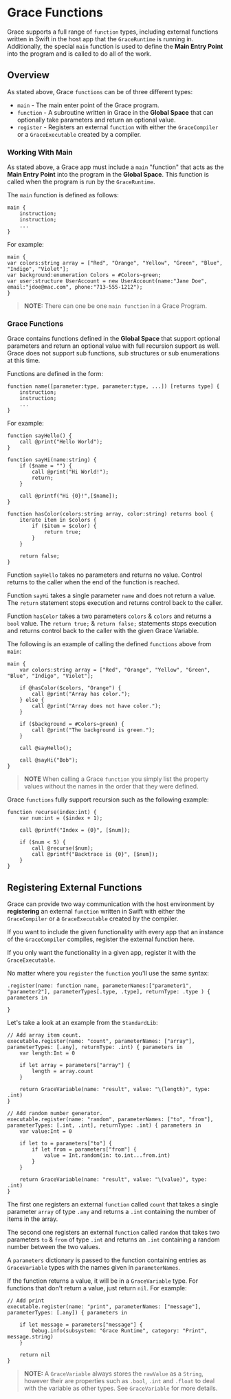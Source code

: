 # Grace Functions

Grace supports a full range of `function` types, including external functions written in Swift in the host app that the `GraceRuntime` is running in. Additionally, the special `main` function is used to define the **Main Entry Point** into the program and is called to do all of the work.


## Overview

As stated above, Grace `functions` can be of three different types:

* `main` - The main enter point of the Grace program.
* `function` - A subroutine written in Grace in the **Global Space** that can optionally take parameters and return an optional value.
* `register` - Registers an external `function` with either the `GraceCompiler` or a `GraceExecutable` created by a compiler.

### Working With Main

As stated above, a Grace app must include a `main` "function" that acts as the **Main Entry Point** into the program in the **Global Space**. This function is called when the program is run by the `GraceRuntime`.

The `main` function is defined as follows:

```
main {
	instruction;
	instruction;
	...
}
```

For example:

```
main {
var colors:string array = ["Red", "Orange", "Yellow", "Green", "Blue", "Indigo", "Violet"];
var background:enumeration Colors = #Colors~green;
var user:structure UserAccount = new UserAccount(name:"Jane Doe", email:"jdoe@mac.com", phone:"713-555-1212");
}
```

> **NOTE:** There can one be one `main function` in a Grace Program.

### Grace Functions

Grace contains functions defined in the **Global Space** that support optional parameters and return an optional value with full recursion support as well. Grace does not support sub functions, sub structures or sub enumerations at this time.

Functions are defined in the form:

```
function name([parameter:type, parameter:type, ...]) [returns type] {
	instruction;
	instruction;
	...
}
```

For example:

```
function sayHello() {
	call @print("Hello World");
}

function sayHi(name:string) {
    if ($name = "") {
        call @print("Hi World!");
        return;
    }
    
    call @printf("Hi {0}!",[$name]);
}
    
function hasColor(colors:string array, color:string) returns bool {
    iterate item in $colors {
        if ($item = $color) {
            return true;
        }
    }
    
    return false;
}
```

Function `sayHello` takes no parameters and returns no value. Control returns to the caller when the end of the function is reached.

Function `sayHi` takes a single parameter `name` and does not return a value. The `return` statement stops execution and returns control back to the caller.

Function `hasColor` takes a two parameters `colors` & `colors` and returns a `bool` value. The `return true;` & `return false;` statements stops execution and returns control back to the caller with the given Grace Variable.

The following is an example of calling the defined `functions` above from `main`:

```
main {
    var colors:string array = ["Red", "Orange", "Yellow", "Green", "Blue", "Indigo", "Violet"];
    
    if @hasColor($colors, "Orange") {
        call @print("Array has color.");
    } else {
        call @print("Array does not have color.");
    }
    
    if ($background = #Colors~green) {
        call @print("The background is green.");
    }
    
    call @sayHello();
    
    call @sayHi("Bob");
}
```

> **NOTE** When calling a Grace `function` you simply list the property values without the names in the order that they were defined.

Grace `functions` fully support recursion such as the following example:

```
function recurse(index:int) {
    var num:int = ($index + 1);
    
    call @printf("Index = {0}", [$num]);
    
    if ($num < 5) {
        call @recurse($num);
        call @printf("Backtrace is {0}", [$num]);
    }
}
```

## Registering External Functions

Grace can provide two way communication with the host environment by **registering** an external `function` written in Swift with either the `GraceCompiler` or a `GraceExecutable` created by the compiler.

If you want to include the given functionality with every app that an instance of the `GraceCompiler` compiles, register the external function here.

If you only want the functionality in a given app, register it with the `GraceExecutable`.

No matter where you `register` the `function` you'll use the same syntax:

```
.register(name: function name, parameterNames:["parameter1", "parameter2"], parameterTypes[.type, .type], returnType: .type ) { parameters in

}
```

Let's take a look at an example from the `StandardLib`:

```
// Add array item count.
executable.register(name: "count", parameterNames: ["array"], parameterTypes: [.any], returnType: .int) { parameters in
    var length:Int = 0
    
    if let array = parameters["array"] {
        length = array.count
    }
    
    return GraceVariable(name: "result", value: "\(length)", type: .int)
}
    
// Add random number generator.
executable.register(name: "random", parameterNames: ["to", "from"], parameterTypes: [.int, .int], returnType: .int) { parameters in
    var value:Int = 0
    
    if let to = parameters["to"] {
        if let from = parameters["from"] {
            value = Int.random(in: to.int...from.int)
        }
    }
    
    return GraceVariable(name: "result", value: "\(value)", type: .int)
}
```

The first one registers an external `function` called `count` that takes a single parameter `array` of type `.any` and returns a `.int` containing the number of items in the array.

The second one registers an external `function` called `random` that takes two parameters `to` & `from` of type `.int` and returns an `.int` containing a random number between the two values.

A `parameters` dictionary is passed to the function containing entries as `GraceVariable` types with the names given in `parameterNames`.

If the function returns a value, it will be in a `GraceVariable` type. For functions that don't return a value, just return `nil`. For example:

```
// Add print
executable.register(name: "print", parameterNames: ["message"], parameterTypes: [.any]) { parameters in
    
    if let message = parameters["message"] {
        Debug.info(subsystem: "Grace Runtime", category: "Print", message.string)
    }
    
    return nil
}
```

> **NOTE:** A `GraceVariable` always stores the `rawValue` as a `String`, however their are properties such as `.bool`, `.int` and `.float` to deal with the variable as other types. See `GraceVariable` for more details.